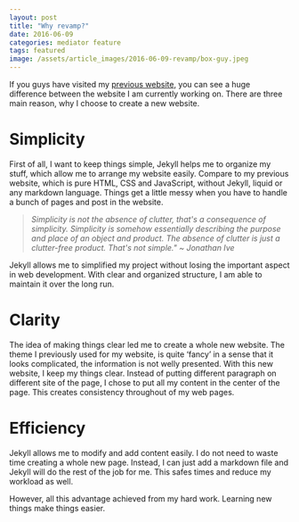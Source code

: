 ```yaml
---
layout: post
title: "Why revamp?"
date: 2016-06-09
categories: mediator feature
tags: featured
image: /assets/article_images/2016-06-09-revamp/box-guy.jpeg
---
```


If you guys have visited my [previous website](https://clementpeihengtan.github.io), you can see a huge difference between the website I am currently working on. There are three main reason, why I choose to create a new website.

# Simplicity

First of all, I want to keep things simple, Jekyll helps me to organize my stuff, which allow me to arrange my website easily. Compare to my previous website, which is pure HTML, CSS and JavaScript, without Jekyll, liquid or any markdown language. Things get a little messy when you have to handle a bunch of pages and post in the website. 

> *Simplicity is not the absence of clutter, that's a consequence of simplicity. Simplicity is somehow essentially describing the purpose and place of an object and product. The absence of clutter is just a clutter-free product. That's not simple." ~ Jonathan Ive*

Jekyll allows me to simplified my project without losing the important aspect in web development. With clear and organized structure, I am able to maintain it over the long run.

# Clarity

The idea of making things clear led me to create a whole new website. The theme I previously used for my website, is quite ‘fancy’ in a sense that it looks complicated, the information is not welly presented. With this new website, I keep my things clear. Instead of putting different paragraph on different site of the page, I chose to put all my content in the center of the page. This creates consistency throughout of my web pages. 

# Efficiency

Jekyll allows me to modify and add content easily. I do not need to waste time creating a whole new page. Instead, I can just add a markdown file and Jekyll will do the rest of the job for me. This safes times and reduce my workload as well. 

However, all this advantage achieved from my hard work. Learning new things make things easier. 

